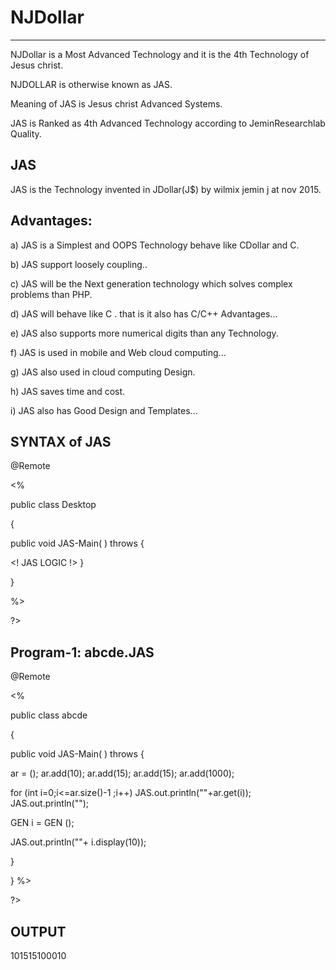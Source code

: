 # NJDollar
-----------

NJDollar   is a  Most  Advanced   Technology   and  it  is    the 4th   Technology   of  Jesus  christ.

NJDOLLAR is  otherwise   known  as  JAS. 

Meaning of  JAS  is  Jesus christ  Advanced  Systems.

JAS   is   Ranked  as   4th  Advanced  Technology  according  to JeminResearchlab Quality.

JAS 
---

JAS   is  the   Technology   invented   in  JDollar(J$)  by  wilmix  jemin j  at  nov  2015.


Advantages:
----------

a)  JAS   is   a   Simplest  and   OOPS   Technology   behave  like CDollar and  C.

b)  JAS  support  loosely   coupling..

c)  JAS   will  be   the  Next  generation technology  which solves   complex  problems  than PHP.

d)  JAS   will  behave  like  C . that  is  it  also  has  C/C++  Advantages...

e)  JAS  also   supports  more   numerical  digits   than  any Technology.


f)  JAS  is  used  in  mobile  and  Web cloud  computing...


g)  JAS  also  used  in cloud  computing  Design.

h) JAS  saves   time  and  cost.

i)  JAS  also  has   Good  Design  and  Templates...



SYNTAX  of JAS
--------------

<JAS>
@Remote


 

<%



public  class  Desktop

{





public void  JAS-Main( ) throws <EXE>
{

<!  JAS  LOGIC  !>
}   

}

%>

?>




Program-1: abcde.JAS
----------


<JAS>
@Remote


 

<%





public  class  abcde

{





public void  JAS-Main( ) throws <EXE>
{




<AList> <Integer>  ar  =  <NEW>  <AList> <Integer>();
ar.add(10);
ar.add(15);
ar.add(15);
ar.add(1000);


for  (int  i=0;i<=ar.size()-1 ;i++)
JAS.out.println(""+ar.get(i));
JAS.out.println("");

GEN  i  = <NEW> GEN ();
  
 JAS.out.println(""+ i.display(10));

}

}
%>

?>



OUTPUT
------

 101515100010

